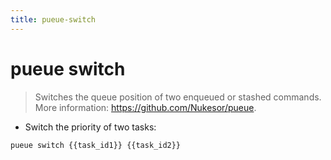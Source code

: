 ```yaml
---
title: pueue-switch
---
```

# pueue switch

> Switches the queue position of two enqueued or stashed commands.
> More information: <https://github.com/Nukesor/pueue>.

- Switch the priority of two tasks:

`pueue switch {{task_id1}} {{task_id2}}`
